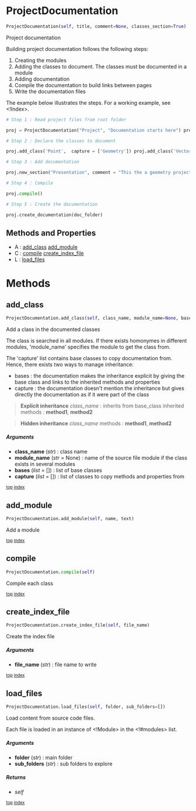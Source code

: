 # ProjectDocumentation

``` python
ProjectDocumentation(self, title, comment=None, classes_section=True)
```

Project documentation

Building project documentation follows the following steps:
1. Creating the modules
2. Adding the classes to document. The classes must be documented in a module
3. Adding documentation
4. Compile the documentation to build links between pages
5. Write the documentation files

The example below illustrates the steps. For a working example, see <!Index>.

``` python
# Step 1 : Read project files from root folder

proj = ProjectDocumentation("Project", "Documentation starts here") proj.load_files(my_folder, sub_folders=['sub1', 'sub2'])

# Step 2 : Declare the classes to document

proj.add_class('Point',  capture = ['Geometry']) proj.add_class('Vector', bases=['Point'])

# Step 3 : Add documentation

proj.new_section("Presentation", comment = "This the a geometry project")

# Step 4 : Compile

proj.compile()

# Step 5 : Create the documentation

proj.create_documentation(doc_folder)
```



## Methods and Properties
- A : [add_class](#add_class) [add_module](#add_module) 
- C : [compile](#compile) [create_index_file](#create_index_file) 
- L : [load_files](#load_files) 

# Methods

## add_class

``` python
ProjectDocumentation.add_class(self, class_name, module_name=None, bases=[], capture=[])
```

Add a class in the documented classes

The class is searched in all modules. If there exists homonymes in different modules, 'module_name' specifies the module to get the class from.

The 'capture' list contains base classes to copy documentation from. Hence, there exists two ways to manage inheritance:
- bases : the documentation makes the inheritance explicit by giving the base class and links to the inherited methods and properties
- capture : the documentation doesn't mention the inheritance but gives directly the documentation as if it were part of the class

> **Explicit inheritance**
> _class_name_ : inherits from base_class
> inherited methods : **method1**, **method2**

> **Hidden inheritance**
> _class_name_
> methods : **method1**, **method2**



##### Arguments

- **class_name** (_str_) : class name
- **module_name** (_str_ = None) : name of the source file module if the class exists in several modules
- **bases** (_list_ = []) : list of base classes
- **capture** (_list_ = []) : list of classes to copy methods and properties from



<sub>[top](#projectdocumentation) [index](index.md)</sub>
## add_module

``` python
ProjectDocumentation.add_module(self, name, text)
```

Add a module





<sub>[top](#projectdocumentation) [index](index.md)</sub>
## compile

``` python
ProjectDocumentation.compile(self)
```

Compile each class




<sub>[top](#projectdocumentation) [index](index.md)</sub>
## create_index_file

``` python
ProjectDocumentation.create_index_file(self, file_name)
```

Create the index file



##### Arguments

- **file_name** (_str_) : file name to write



<sub>[top](#projectdocumentation) [index](index.md)</sub>
## load_files

``` python
ProjectDocumentation.load_files(self, folder, sub_folders=[])
```

Load content from source code files.

Each file is loaded in an instance of <!Module> in the <!#modules> list.



##### Arguments

- **folder** (_str_) : main folder
- **sub_folders** (_str_) : sub folders to explore

##### Returns

- _self_



<sub>[top](#projectdocumentation) [index](index.md)</sub>

